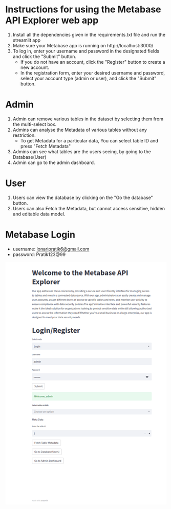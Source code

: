 # Instructions for using the Metabase API Explorer web app

1. Install all the dependencies given in the requirements.txt file and run the streamlit app
2. Make sure your Metabase app is running on http://localhost:3000/
3. To log in, enter your username and password in the designated fields and click the "Submit" button.
   - If you do not have an account, click the "Register" button to create a new account.
   - In the registration form, enter your desired username and password, select your account type (admin or user), and click the "Submit" button.

# Admin
1. Admin can remove various tables in the dataset by selecting them from the multi-select box.
2. Admins can analyse the Metadata of various tables without any restriction.
   - To get Metadata for a particular data, You can select table ID and press "Fetch Metadata" 
3. Admins can see what tables are the users seeing, by going to the Database(User)
4. Admin can go to the admin dashboard.

# User
1. Users can view the database by clicking on the "Go the database" button.
2. Users can also Fetch the Metadata, but cannot access sensitive, hidden and editable data model.

# Metabase Login
- username: lonaripratik6@gmail.com
- password: Pratik123@99

![Web-application](https://github.com/ptk-39005/Metabase-API-Explorer-Team-title-/blob/0a2da4e5062ea4cfbb2c0e1ec38a2d6b7fc6a32d/Screenshot%20from%202023-01-21%2022-09-38.png)

